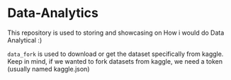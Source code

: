# Data-Analytics

This repository is used to storing and showcasing on How i would do Data Analytical :)

`data_fork` is used to download or get the dataset specifically from kaggle. Keep in mind, if we wanted to fork datasets from kaggle, we need a token (usually named kaggle.json)
